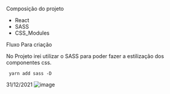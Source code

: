 Composição do projeto

- React
- SASS
- CSS_Modules

Fluxo Para criação

No Projeto irei utilizar o SASS para poder fazer a estilização dos componentes css.

```
 yarn add sass -D
```

31/12/2021
![image](https://user-images.githubusercontent.com/65586669/147839265-fd25029c-fff0-4408-83f4-c391edf7b5b3.png)
